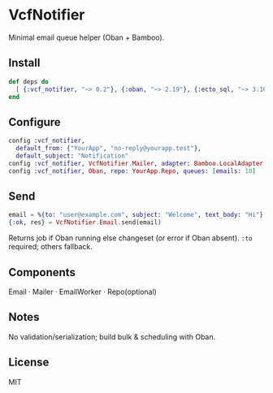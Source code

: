 # VcfNotifier

Minimal email queue helper (Oban + Bamboo).

## Install
```elixir
def deps do
  [ {:vcf_notifier, "~> 0.2"}, {:oban, "~> 2.19"}, {:ecto_sql, "~> 3.10"}, {:postgrex, "~> 0.17"}, {:bamboo, "~> 2.3"} ]
end
```
## Configure
```elixir
config :vcf_notifier,
  default_from: {"YourApp", "no-reply@yourapp.test"},
  default_subject: "Notification"
config :vcf_notifier, VcfNotifier.Mailer, adapter: Bamboo.LocalAdapter
config :vcf_notifier, Oban, repo: YourApp.Repo, queues: [emails: 10]
```
## Send
```elixir
email = %{to: "user@example.com", subject: "Welcome", text_body: "Hi"}
{:ok, res} = VcfNotifier.Email.send(email)
```
Returns job if Oban running else changeset (or error if Oban absent). `:to` required; others fallback.

## Components
Email · Mailer · EmailWorker · Repo(optional)

## Notes
No validation/serialization; build bulk & scheduling with Oban.

## License
MIT
